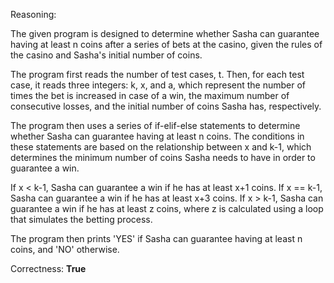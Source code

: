 Reasoning:

The given program is designed to determine whether Sasha can guarantee having at least n coins after a series of bets at the casino, given the rules of the casino and Sasha's initial number of coins.

The program first reads the number of test cases, t. Then, for each test case, it reads three integers: k, x, and a, which represent the number of times the bet is increased in case of a win, the maximum number of consecutive losses, and the initial number of coins Sasha has, respectively.

The program then uses a series of if-elif-else statements to determine whether Sasha can guarantee having at least n coins. The conditions in these statements are based on the relationship between x and k-1, which determines the minimum number of coins Sasha needs to have in order to guarantee a win.

If x < k-1, Sasha can guarantee a win if he has at least x+1 coins. If x == k-1, Sasha can guarantee a win if he has at least x+3 coins. If x > k-1, Sasha can guarantee a win if he has at least z coins, where z is calculated using a loop that simulates the betting process.

The program then prints 'YES' if Sasha can guarantee having at least n coins, and 'NO' otherwise.

Correctness: **True**